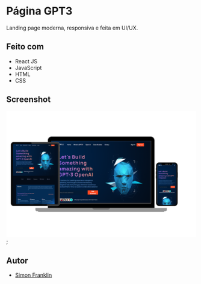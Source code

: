 # Página  GPT3

Landing page moderna, responsiva e feita em UI/UX.


## Feito com

- React JS
- JavaScript
- HTML
- CSS

## Screenshot

![Screenshot](/src/assets/screenshot-gpt3-page.png);

## Autor

- [Simon Franklin](https://github.com/simonfranklin1)